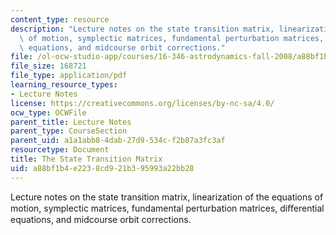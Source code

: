 ```yaml
---
content_type: resource
description: "Lecture notes on the state transition matrix, linearization of the equations\
  \ of motion, symplectic matrices, fundamental perturbation matrices, di\uFB00erential\
  \ equations, and midcourse orbit corrections."
file: /ol-ocw-studio-app/courses/16-346-astrodynamics-fall-2008/a88bf1b4e2238cd921b395993a22bb28_lec_19.pdf
file_size: 168721
file_type: application/pdf
learning_resource_types:
- Lecture Notes
license: https://creativecommons.org/licenses/by-nc-sa/4.0/
ocw_type: OCWFile
parent_title: Lecture Notes
parent_type: CourseSection
parent_uid: a1a1abb8-4dab-27d9-534c-f2b87a3fc3af
resourcetype: Document
title: The State Transition Matrix
uid: a88bf1b4-e223-8cd9-21b3-95993a22bb28
---
```

Lecture notes on the state transition matrix, linearization of the equations of motion, symplectic matrices, fundamental perturbation matrices, diﬀerential equations, and midcourse orbit corrections.